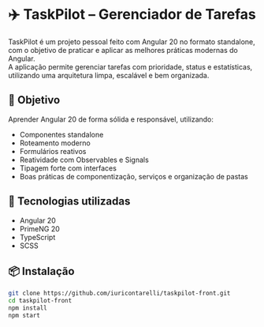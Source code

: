# ✈️ TaskPilot – Gerenciador de Tarefas

TaskPilot é um projeto pessoal feito com Angular 20 no formato standalone, com o objetivo de praticar e aplicar as melhores práticas modernas do Angular.  
A aplicação permite gerenciar tarefas com prioridade, status e estatísticas, utilizando uma arquitetura limpa, escalável e bem organizada.

## 🧠 Objetivo

Aprender Angular 20 de forma sólida e responsável, utilizando:
- Componentes standalone
- Roteamento moderno
- Formulários reativos
- Reatividade com Observables e Signals
- Tipagem forte com interfaces
- Boas práticas de componentização, serviços e organização de pastas

## 🚀 Tecnologias utilizadas

- Angular 20
- PrimeNG 20
- TypeScript
- SCSS

## 📦 Instalação

```bash
git clone https://github.com/iuricontarelli/taskpilot-front.git
cd taskpilot-front
npm install
npm start
